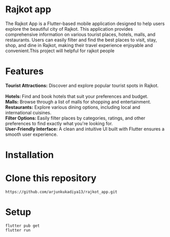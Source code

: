 # Rajkot app

The Rajkot App is a Flutter-based mobile application designed to help users explore the beautiful city of Rajkot. This application provides comprehensive information on various tourist places, hotels, malls, and restaurants. Users can easily filter and find the best places to visit, stay, shop, and dine in Rajkot, making their travel experience enjoyable and convenient.This project will helpful for rajkot people

# Features
<b>Tourist Attractions:</b> Discover and explore popular tourist spots in Rajkot.<br>
<br><b>Hotels: </b>Find and book hotels that suit your preferences and budget.
<br><b>Malls:</b> Browse through a list of malls for shopping and entertainment.
<br><b>Restaurants:</b> Explore various dining options, including local and international cuisines.
<br><b>Filter Options: </b>Easily filter places by categories, ratings, and other preferences to find exactly what you're looking for.
<br><b>User-Friendly Interface:</b> A clean and intuitive UI built with Flutter ensures a smooth user experience.

# Installation
# Clone this repository
```
https://github.com/arjunkukadiya13/rajkot_app.git
```
# Setup
```
flutter pub get
flutter run
```
